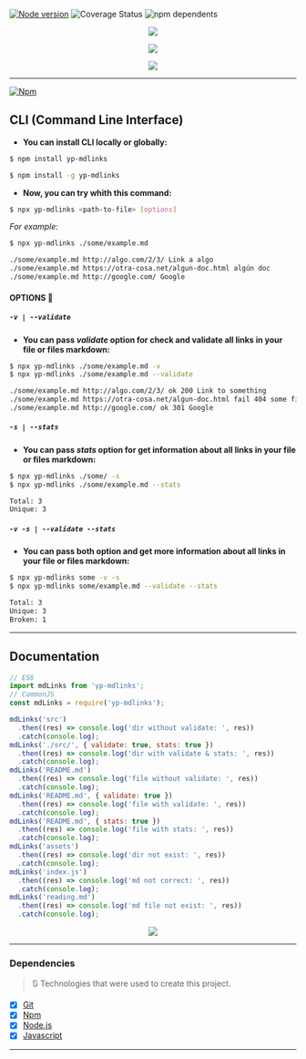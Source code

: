 [![Node version](https://img.shields.io/badge/node-v13.1.0-green)](https://nodejs.org/es/) ![Coverage Status](https://img.shields.io/badge/coverage-100%25-magenta) ![npm dependents](https://img.shields.io/badge/dependencies-4-pink)

<p align="center">
  <img src="https://storage.googleapis.com/md-links/titleRMC.png">
</p>
<p align="center">
  <img src="https://storage.googleapis.com/md-links/pMD.png">
</p>
<p align="center">
  <img src="https://storage.googleapis.com/md-links/fcFinal%20(3).png">
</p>

---

[![Npm](https://img.shields.io/badge/npm-v6.12.1-orchid)](https://www.npmjs.com/)

## CLI (Command Line Interface)

- **You can install CLI locally or globally:**

```bash
$ npm install yp-mdlinks

$ npm install -g yp-mdlinks
```

- **Now, you can try whith this command:**

```bash
$ npx yp-mdlinks <path-to-file> [options]
```

_For example:_

```bash
$ npx yp-mdlinks ./some/example.md

./some/example.md http://algo.com/2/3/ Link a algo
./some/example.md https://otra-cosa.net/algun-doc.html algún doc
./some/example.md http://google.com/ Google
```

#### OPTIONS 🔨

##### `-v | --validate`

- **You can pass _validate_ option for check and validate all links in your file or files markdown:**

```bash
$ npx yp-mdlinks ./some/example.md -v
$ npx yp-mdlinks ./some/example.md --validate

./some/example.md http://algo.com/2/3/ ok 200 Link to something
./some/example.md https://otra-cosa.net/algun-doc.html fail 404 some file
./some/example.md http://google.com/ ok 301 Google
```

##### `-s | --stats`

- **You can pass _stats_ option for get information about all links in your file or files markdown:**

```bash
$ npx yp-mdlinks ./some/ -s
$ npx yp-mdlinks ./some/example.md --stats

Total: 3
Unique: 3
```

##### `-v -s | --validate --stats`

- **You can pass both option and get more information about all links in your file or files markdown:**

```bash
$ npx yp-mdlinks some -v -s
$ npx yp-mdlinks some/example.md --validate --stats

Total: 3
Unique: 3
Broken: 1

```

---

## Documentation

```javascript
// ES6
import mdLinks from 'yp-mdlinks';
// CommonJS
const mdLinks = require('yp-mdlinks');

mdLinks('src')
  .then((res) => console.log('dir without validate: ', res))
  .catch(console.log);
mdLinks('./src/', { validate: true, stats: true })
  .then((res) => console.log('dir with validate & stats: ', res))
  .catch(console.log);
mdLinks('README.md')
  .then((res) => console.log('file without validate: ', res))
  .catch(console.log);
mdLinks('README.md', { validate: true })
  .then((res) => console.log('file with validate: ', res))
  .catch(console.log);
mdLinks('README.md', { stats: true })
  .then((res) => console.log('file with stats: ', res))
  .catch(console.log);
mdLinks('assets')
  .then((res) => console.log('dir not exist: ', res))
  .catch(console.log);
mdLinks('index.js')
  .then((res) => console.log('md not correct: ', res))
  .catch(console.log);
mdLinks('reading.md')
  .then((res) => console.log('md file not exist: ', res))
  .catch(console.log);
```

<p align="center">
  <img src="https://media.giphy.com/media/gkKXRebzbN9iBx06nx/giphy.gif">
</p>

---

### Dependencies

> 🔃 Technologies that were used to create this project.

- [x] [Git](https://github.com/yeniferPaloma?tab=repositories)
- [x] [Npm](https://docs.npmjs.com/cli-documentation/)
- [x] [Node.js](https://nodejs.org/es/)
- [x] [Javascript](https://developer.mozilla.org/es/docs/Web/JavaScript)

---
